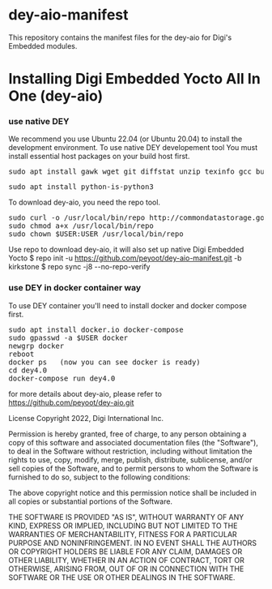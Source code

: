 # dey-aio-manifest
This repository contains the manifest files for the dey-aio for Digi's Embedded modules.

# Installing Digi Embedded Yocto All In One (dey-aio)
### use native DEY 
We recommend you use Ubuntu 22.04 (or Ubuntu 20.04) to install the development environment. 
To use native DEY developement tool You must install essential host packages on your build host first. 
<pre>sudo apt install gawk wget git diffstat unzip texinfo gcc build-essential chrpath socat cpio python3 python3-pip python3-pexpect xz-utils debianutils iputils-ping python3-git python3-jinja2 libegl1-mesa libsdl1.2-dev pylint xterm python3-subunit mesa-common-dev zstd liblz4-tool</pre>
<pre>sudo apt install python-is-python3</pre>

To download dey-aio, you need the repo tool.
<pre>
sudo curl -o /usr/local/bin/repo http://commondatastorage.googleapis.com/git-repo-downloads/repo
sudo chmod a+x /usr/local/bin/repo
sudo chown $USER:USER /usr/local/bin/repo
</pre>

Use repo to download dey-aio, it will also set up native Digi Embedded Yocto
$ repo init -u https://github.com/peyoot/dey-aio-manifest.git -b kirkstone
$ repo sync -j8 --no-repo-verify

### use DEY in docker container way
To use DEY container you'll need to install docker and docker compose first.
<pre>
sudo apt install docker.io docker-compose  
sudo gpasswd -a $USER docker    
newgrp docker  
reboot
docker ps   (now you can see docker is ready)
cd dey4.0
docker-compose run dey4.0
</pre>

for more details about dey-aio, please refer to https://github.com/peyoot/dey-aio.git


License
Copyright 2022, Digi International Inc.

Permission is hereby granted, free of charge, to any person obtaining a copy of this software and associated documentation files (the "Software"), to deal in the Software without restriction, including without limitation the rights to use, copy, modify, merge, publish, distribute, sublicense, and/or sell copies of the Software, and to permit persons to whom the Software is furnished to do so, subject to the following conditions:

The above copyright notice and this permission notice shall be included in all copies or substantial portions of the Software.

THE SOFTWARE IS PROVIDED "AS IS", WITHOUT WARRANTY OF ANY KIND, EXPRESS OR IMPLIED, INCLUDING BUT NOT LIMITED TO THE WARRANTIES OF MERCHANTABILITY, FITNESS FOR A PARTICULAR PURPOSE AND NONINFRINGEMENT. IN NO EVENT SHALL THE AUTHORS OR COPYRIGHT HOLDERS BE LIABLE FOR ANY CLAIM, DAMAGES OR OTHER LIABILITY, WHETHER IN AN ACTION OF CONTRACT, TORT OR OTHERWISE, ARISING FROM, OUT OF OR IN CONNECTION WITH THE SOFTWARE OR THE USE OR OTHER DEALINGS IN THE SOFTWARE.



